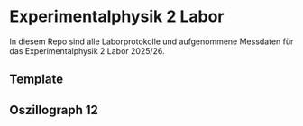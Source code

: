 # Experimentalphysik 2 Labor 
In diesem Repo sind alle Laborprotokolle und aufgenommene Messdaten für das Experimentalphysik 2 Labor 2025/26.

## Template

## Oszillograph 12